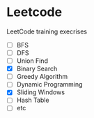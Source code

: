 # Leetcode
LeetCode training execrises
- [ ] BFS 
- [ ] DFS 
- [ ] Union Find 
- [x] Binary Search 
- [ ] Greedy Algorithm 
- [ ] Dynamic Programming 
- [x] Sliding Windows 
- [ ] Hash Table 
- [ ] etc
